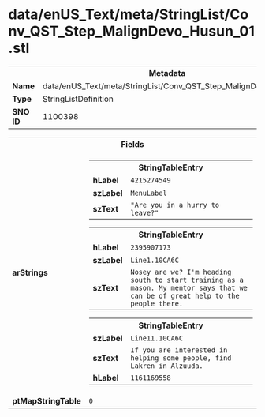 <h1>data/enUS_Text/meta/StringList/Conv_QST_Step_MalignDevo_Husun_01.stl</h1><table><tr><th colspan="100%">Metadata</th></tr><tr><td><b>Name</b></td><td>data/enUS_Text/meta/StringList/Conv_QST_Step_MalignDevo_Husun_01.stl</td></tr><tr><td><b>Type</b></td><td>StringListDefinition</td></tr><tr><td><b>SNO ID</b></td><td>1100398</td></tr></table>

<table><tr><th colspan="100%">Fields</th></tr><tr><td><b>arStrings</b></td><td><table><tr><th colspan="100%">StringTableEntry</th></tr><tr><td><b>hLabel</b></td><td><code>4215274549</code></td></tr><tr><td><b>szLabel</b></td><td><code>MenuLabel</code></td></tr><tr><td><b>szText</b></td><td><code>"Are you in a hurry to leave?"</code></td></tr></table>


<table><tr><th colspan="100%">StringTableEntry</th></tr><tr><td><b>hLabel</b></td><td><code>2395907173</code></td></tr><tr><td><b>szLabel</b></td><td><code>Line1.10CA6C</code></td></tr><tr><td><b>szText</b></td><td><code>Nosey are we? I'm heading south to start training as a mason. My mentor says that we can be of great help to the people there.</code></td></tr></table>


<table><tr><th colspan="100%">StringTableEntry</th></tr><tr><td><b>szLabel</b></td><td><code>Line11.10CA6C</code></td></tr><tr><td><b>szText</b></td><td><code>If you are interested in helping some people, find Lakren in Alzuuda.</code></td></tr><tr><td><b>hLabel</b></td><td><code>1161169558</code></td></tr></table>


</td></tr><tr><td><b>ptMapStringTable</b></td><td><code>0</code></td></tr></table>

